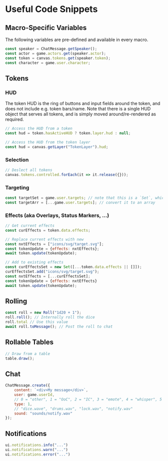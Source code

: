 # Useful Code Snippets

## Macro-Specific Variables

The following variables are pre-defined and available in every macro.

```js
const speaker = ChatMessage.getSpeaker();
const actor = game.actors.get(speaker.actor);
const token = canvas.tokens.get(speaker.token);
const character = game.user.character;
```

## Tokens

### HUD

The token HUD is the ring of buttons and input fields around the token, and does not include e.g. token bars/name.
Note that there is a single HUD object that serves all tokens, and is simply moved around/re-rendered as required.

```js
// Access the HUD from a token
const hud = token.hasActiveHUD ? token.layer.hud : null;
```

```js
// Access the HUD from the token layer
const hud = canvas.getLayer("TokenLayer").hud;
```

### Selection

```js
// Deslect all tokens
canvas.tokens.controlled.forEach(it => it.release({}));
```

### Targeting

```js
const targetSet = game.user.targets; // note that this is a `Set`, which can be a pest, so...
const targetArr = [...game.user.targets]; // convert it to an array
```

### Effects (aka Overlays, Status Markers, ...)

```js
// Get current effects
const curEffects = token.data.effects;
```

```js
// Replace current effects with new
const nxtEffects = ["icons/svg/target.svg"];
const tokenUpdate = {effects: nxtEffects};
await token.update(tokenUpdate);
```

```js
// Add to existing effects
const curEffectsSet = new Set([...token.data.effects || []]);
curEffectsSet.add("icons/svg/target.svg");
const nxtEffects = [...curEffectsSet];
const tokenUpdate = {effects: nxtEffects}
await token.update(tokenUpdate);
```

## Rolling

```js
const roll = new Roll("1d20 + 1");
roll.roll(); // Internally roll the dice
roll.total // Use this value
await roll.toMessage(); // Post the roll to chat
```

## Rollable Tables

```js
// Draw from a table
table.draw();
```

## Chat

```js
ChatMessage.create({
    content: `<div>My message</div>`,
    user: game.userId,
    // 0 = "other", 1 = "OoC", 2 = "IC", 3 = "emote", 4 = "whisper", 5 = "roll"
    type: 1,
    // "dice.wave", "drums.wav", "lock.wav", "notify.wav"
    sound: "sounds/notify.wav"
});
```

## Notifications

```js
ui.notifications.info("...")
ui.notifications.warn("...")
ui.notifications.error("...")
```
